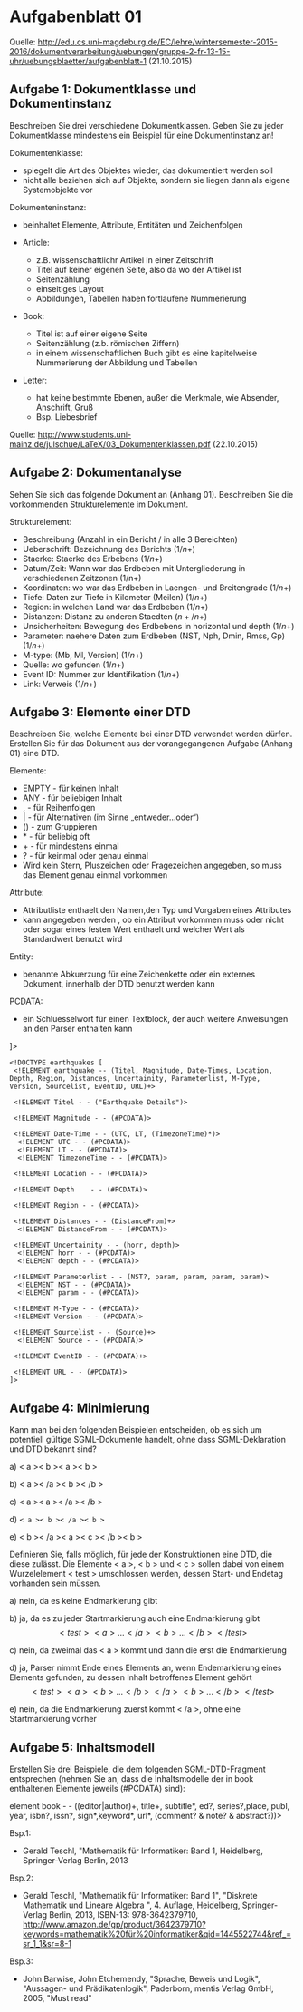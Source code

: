 # Aufgabenblatt 01
Quelle: http://edu.cs.uni-magdeburg.de/EC/lehre/wintersemester-2015-2016/dokumentverarbeitung/uebungen/gruppe-2-fr-13-15-uhr/uebungsblaetter/aufgabenblatt-1 (21.10.2015)

## Aufgabe 1: Dokumentklasse und Dokumentinstanz
Beschreiben Sie drei verschiedene Dokumentklassen. Geben Sie zu jeder Dokumentklasse mindestens ein Beispiel für eine Dokumentinstanz an!

Dokumentenklasse:
* spiegelt die Art des Objektes wieder, das dokumentiert werden soll
* nicht alle beziehen sich auf Objekte, sondern sie liegen dann als eigene Systemobjekte vor

Dokumenteninstanz:
* beinhaltet Elemente, Attribute, Entitäten und Zeichenfolgen

* Article:
  * z.B. wissenschaftlichr Artikel in einer  Zeitschrift
  * Titel auf keiner eigenen Seite, also da wo der Artikel ist
  * Seitenzählung
  * einseitiges Layout
  * Abbildungen, Tabellen haben fortlaufene Nummerierung
* Book:
  * Titel ist auf einer eigene Seite
  * Seitenzählung (z.b. römischen Ziffern)
  * in einem wissenschaftlichen Buch gibt es eine kapitelweise Nummerierung der Abbildung und Tabellen
* Letter:
  * hat keine bestimmte Ebenen, außer die Merkmale, wie Absender, Anschrift, Gruß
  * Bsp. Liebesbrief

Quelle: http://www.students.uni-mainz.de/julschue/LaTeX/03_Dokumentenklassen.pdf (22.10.2015)

## Aufgabe 2: Dokumentanalyse
Sehen Sie sich das folgende Dokument an (Anhang 01). Beschreiben Sie die vorkommenden Strukturelemente im Dokument.

Strukturelement:
* Beschreibung (Anzahl in ein Bericht / in alle 3 Bereichten)
* Ueberschrift: Bezeichnung des Berichts ($1/n+$)
* Staerke: Staerke des Erbebens ($1/n+$)
* Datum/Zeit: Wann war das Erdbeben mit Untergliederung in verschiedenen Zeitzonen (1/n+)
* Koordinaten: wo war das Erdbeben in Laengen- und Breitengrade ($1/n+$)
* Tiefe: Daten zur Tiefe in Kilometer (Meilen) ($1/n+$)
* Region: in welchen Land war das Erdbeben ($1/n+$)
* Distanzen: Distanz zu anderen Staedten ($n+/n+$)
* Unsicherheiten: Bewegung des Erdbebens in horizontal und depth ($1/n+$)
* Parameter: naehere Daten zum Erdbeben (NST, Nph, Dmin, Rmss, Gp) ($1/n+$)
* M-type: (Mb, Ml, Version) ($1/n+$)
* Quelle: wo gefunden ($1/n+$)
* Event ID: Nummer zur Identifikation ($1/n+$)
* Link: Verweis ($1/n+$)

## Aufgabe 3: Elemente einer DTD
Beschreiben Sie, welche Elemente bei einer DTD verwendet werden dürfen. Erstellen Sie für das Dokument aus der vorangegangenen Aufgabe (Anhang 01) eine DTD.

Elemente:
* EMPTY - für keinen Inhalt
* ANY   - für beliebigen Inhalt
* ,     - für Reihenfolgen
* |     - für Alternativen (im Sinne „entweder…oder“)
* ()    - zum Gruppieren
* \*    - für beliebig oft
* \+    - für mindestens einmal
* ?     - für keinmal oder genau einmal
* Wird kein Stern, Pluszeichen oder Fragezeichen angegeben, so muss das Element genau einmal vorkommen

Attribute:
* Attributliste enthaelt den Namen,den Typ und Vorgaben eines Attributes
* kann angegeben werden , ob ein Attribut vorkommen muss oder nicht oder sogar eines festen Wert enthaelt und welcher Wert als Standardwert benutzt wird

Entity:
* benannte Abkuerzung für eine Zeichenkette oder ein externes Dokument, innerhalb der DTD benutzt werden kann

PCDATA:
* ein Schluesselwort für einen Textblock, der auch weitere Anweisungen an den Parser enthalten kann

<!DOCTYPE text [
<!ELEMENT text -- (überschrift, stärke, datum/zeit, koordinaten, tiefe, region, distanzen, unsicherheiten, parameter, m-type, quelle, event id, link)>

<!ELEMENT überschrift -- (#PCDATA)+>

<!ELEMENT stärke -- (#PCDATA)+>

<!ELEMENT datum/zeit -- (#PCDATA)+>

<!ELEMENT koordinaten -- (#PCDATA)+>

<!ELEMENT tiefe	-- (#PCDATA)+>

<!ELEMENT region -- (#PCDATA)+>

<!ELEMENT distanzen -- (#PCDATA)+>

<!ELEMENT unsicherheiten -- (#PCDATA)+>

<!ELEMENT parameter -- (#PCDATA)+>

<!ELEMENT quelle -- (#PCDATA)+>

<!ELEMENT event id -- (#PCDATA)+>

<!ELEMENT link -- (#PCDATA)+>
]>


```
<!DOCTYPE earthquakes [
 <!ELEMENT earthquake -- (Titel, Magnitude, Date-Times, Location, Depth, Region, Distances, Uncertainity, Parameterlist, M-Type, Version, Sourcelist, EventID, URL)+>

 <!ELEMENT Titel - - ("Earthquake Details")>

 <!ELEMENT Magnitude - - (#PCDATA)>

 <!ELEMENT Date-Time - - (UTC, LT, (TimezoneTime)*)>
  <!ELEMENT UTC - - (#PCDATA)>
  <!ELEMENT LT - - (#PCDATA)>
  <!ELEMENT TimezoneTime - - (#PCDATA)>

 <!ELEMENT Location - - (#PCDATA)>

 <!ELEMENT Depth	- - (#PCDATA)>

 <!ELEMENT Region - - (#PCDATA)>

 <!ELEMENT Distances - - (DistanceFrom)+>
  <!ELEMENT DistanceFrom - - (#PCDATA)>

 <!ELEMENT Uncertainity - - (horr, depth)>
  <!ELEMENT horr - - (#PCDATA)>
  <!ELEMENT depth - - (#PCDATA)>

 <!ELEMENT Parameterlist - - (NST?, param, param, param, param)>
  <!ELEMENT NST - - (#PCDATA)>
  <!ELEMENT param - - (#PCDATA)>

 <!ELEMENT M-Type - - (#PCDATA)>
 <!ELEMENT Version - - (#PCDATA)>

 <!ELEMENT Sourcelist - - (Source)+>
  <!ELEMENT Source - - (#PCDATA)>

 <!ELEMENT EventID - - (#PCDATA)+>

 <!ELEMENT URL - - (#PCDATA)>
]>
```

## Aufgabe 4: Minimierung
Kann man bei den folgenden Beispielen entscheiden, ob es sich um
potentiell gültige SGML-Dokumente handelt, ohne dass SGML-Deklaration
und DTD bekannt sind?

a) < a >< b >< a >< b >

b) < a >< /a >< b >< /b >

c) < a >< a >< /a >< /b >

d) ```< a >< b >< /a >< b >```

e) < b >< /a >< a >< c >< /b >< b >


Definieren Sie, falls möglich, für jede der Konstruktionen eine DTD, die diese zulässt. Die Elemente < a >, < b > und < c > sollen dabei von einem Wurzelelement < test > umschlossen werden, dessen Start- und Endetag vorhanden sein müssen.

a) nein, da es keine Endmarkierung gibt

b) ja, da es zu jeder Startmarkierung auch eine Endmarkierung gibt
$$< test >
< a > ... < /a >
< b > ... < /b >
< /test >$$

c) nein, da zweimal das < a > kommt und dann die erst die Endmarkierung

d) ja, Parser nimmt Ende eines Elements an, wenn Endemarkierung eines Elements gefunden, zu dessen Inhalt betroffenes Element gehört
$$< test >
< a > < b > ... < /b >
< /a >
< b > ... < /b >
< /test >$$

e) nein, da die Endmarkierung zuerst kommt < /a >, ohne eine Startmarkierung vorher

## Aufgabe 5: Inhaltsmodell
Erstellen Sie drei Beispiele, die dem folgenden SGML-DTD-Fragment entsprechen (nehmen Sie an, dass die Inhaltsmodelle der in book enthaltenen Elemente jeweils (#PCDATA) sind):

element book - - \(\(editor\|author)+, title+, subtitle*, ed?, series?,place, publ, year, isbn?, issn?, sign*,keyword*, url*, (comment? & note? & abstract?))>

Bsp.1:
* Gerald Teschl, "Mathematik für Informatiker: Band 1, Heidelberg, Springer-Verlag Berlin, 2013

Bsp.2:
* Gerald Teschl, "Mathematik für Informatiker: Band 1", "Diskrete Mathematik und Lineare Algebra ", 4. Auflage, Heidelberg, Springer-Verlag Berlin, 2013, ISBN-13: 978-3642379710, http://www.amazon.de/gp/product/3642379710?keywords=mathematik%20für%20informatiker&qid=1445522744&ref_=sr_1_1&sr=8-1

Bsp.3:
*  John Barwise, John Etchemendy, "Sprache, Beweis und Logik", "Aussagen- und Prädikatenlogik", Paderborn, mentis Verlag GmbH, 2005, "Must read"
